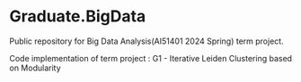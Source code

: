# Graduate.BigData

Public repository for Big Data Analysis(AI51401 2024 Spring) term project.

Code implementation of term project : G1 - Iterative Leiden Clustering based on Modularity